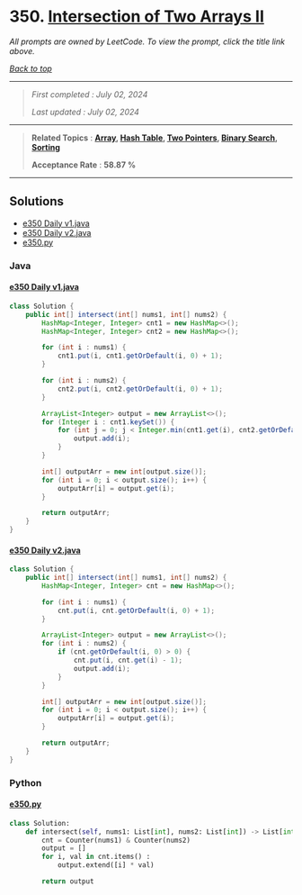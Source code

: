 # 350. [Intersection of Two Arrays II](<https://leetcode.com/problems/intersection-of-two-arrays-ii>)

*All prompts are owned by LeetCode. To view the prompt, click the title link above.*

*[Back to top](<../README.md>)*

------

> *First completed : July 02, 2024*
>
> *Last updated : July 02, 2024*

------

> **Related Topics** : **[Array](<by_topic/Array.md>), [Hash Table](<by_topic/Hash Table.md>), [Two Pointers](<by_topic/Two Pointers.md>), [Binary Search](<by_topic/Binary Search.md>), [Sorting](<by_topic/Sorting.md>)**
>
> **Acceptance Rate** : **58.87 %**

------

## Solutions

- [e350 Daily v1.java](<../my-submissions/e350 Daily v1.java>)
- [e350 Daily v2.java](<../my-submissions/e350 Daily v2.java>)
- [e350.py](<../my-submissions/e350.py>)
### Java
#### [e350 Daily v1.java](<../my-submissions/e350 Daily v1.java>)
```Java
class Solution {
    public int[] intersect(int[] nums1, int[] nums2) {
        HashMap<Integer, Integer> cnt1 = new HashMap<>();
        HashMap<Integer, Integer> cnt2 = new HashMap<>();

        for (int i : nums1) {
            cnt1.put(i, cnt1.getOrDefault(i, 0) + 1);
        }

        for (int i : nums2) {
            cnt2.put(i, cnt2.getOrDefault(i, 0) + 1);
        }

        ArrayList<Integer> output = new ArrayList<>();
        for (Integer i : cnt1.keySet()) {
            for (int j = 0; j < Integer.min(cnt1.get(i), cnt2.getOrDefault(i, 0)); j++) {
                output.add(i);
            }
        }

        int[] outputArr = new int[output.size()];
        for (int i = 0; i < output.size(); i++) {
            outputArr[i] = output.get(i);
        }

        return outputArr;
    }
}
```

#### [e350 Daily v2.java](<../my-submissions/e350 Daily v2.java>)
```Java
class Solution {
    public int[] intersect(int[] nums1, int[] nums2) {
        HashMap<Integer, Integer> cnt = new HashMap<>();

        for (int i : nums1) {
            cnt.put(i, cnt.getOrDefault(i, 0) + 1);
        }

        ArrayList<Integer> output = new ArrayList<>();
        for (int i : nums2) {
            if (cnt.getOrDefault(i, 0) > 0) {
                cnt.put(i, cnt.get(i) - 1);
                output.add(i);
            }
        }

        int[] outputArr = new int[output.size()];
        for (int i = 0; i < output.size(); i++) {
            outputArr[i] = output.get(i);
        }

        return outputArr;
    }
}
```

### Python
#### [e350.py](<../my-submissions/e350.py>)
```Python
class Solution:
    def intersect(self, nums1: List[int], nums2: List[int]) -> List[int]:
        cnt = Counter(nums1) & Counter(nums2)
        output = []
        for i, val in cnt.items() :
            output.extend([i] * val)

        return output
```

